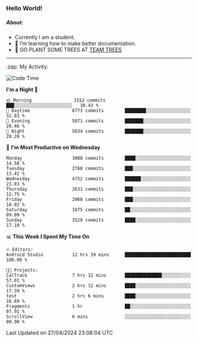 ### Hello World!

##### About:
- Currently I am a student.
- 🌱 I’m learning how to make better documentation.
- 🌱 GO PLANT SOME TREES AT [TEAM TREES](https://teamtrees.org/)

---
  <summary>:zap: My Activity:</summary>
  
<!--START_SECTION:waka-->
![Code Time](http://img.shields.io/badge/Code%20Time-1%2C330%20hrs%2043%20mins-blue)

**I'm a Night 🦉** 

```text
🌞 Morning                2152 commits        ███░░░░░░░░░░░░░░░░░░░░░░   10.43 % 
🌆 Daytime                6773 commits        ████████░░░░░░░░░░░░░░░░░   32.83 % 
🌃 Evening                5871 commits        ███████░░░░░░░░░░░░░░░░░░   28.46 % 
🌙 Night                  5834 commits        ███████░░░░░░░░░░░░░░░░░░   28.28 % 
```
📅 **I'm Most Productive on Wednesday** 

```text
Monday                   3008 commits        ████░░░░░░░░░░░░░░░░░░░░░   14.58 % 
Tuesday                  2768 commits        ███░░░░░░░░░░░░░░░░░░░░░░   13.42 % 
Wednesday                4752 commits        ██████░░░░░░░░░░░░░░░░░░░   23.03 % 
Thursday                 2631 commits        ███░░░░░░░░░░░░░░░░░░░░░░   12.75 % 
Friday                   2068 commits        ███░░░░░░░░░░░░░░░░░░░░░░   10.02 % 
Saturday                 1875 commits        ██░░░░░░░░░░░░░░░░░░░░░░░   09.09 % 
Sunday                   3528 commits        ████░░░░░░░░░░░░░░░░░░░░░   17.10 % 
```


📊 **This Week I Spent My Time On** 

```text
🔥 Editors: 
Android Studio           12 hrs 39 mins      █████████████████████████   100.00 % 

🐱‍💻 Projects: 
CalTrack                 7 hrs 12 mins       ██████████████░░░░░░░░░░░   57.01 % 
CustomViews              2 hrs 12 mins       ████░░░░░░░░░░░░░░░░░░░░░   17.39 % 
test                     2 hrs 6 mins        ████░░░░░░░░░░░░░░░░░░░░░   16.69 % 
Fragments                1 hr                ██░░░░░░░░░░░░░░░░░░░░░░░   07.91 % 
ScrollView               6 mins              ░░░░░░░░░░░░░░░░░░░░░░░░░   00.90 % 
```


 Last Updated on 27/04/2024 23:08:04 UTC
<!--END_SECTION:waka-->
